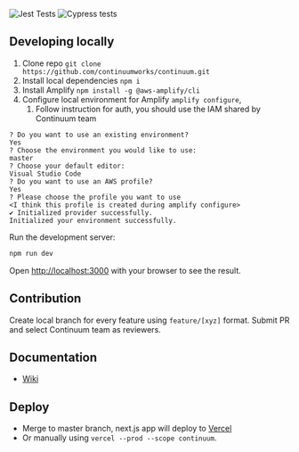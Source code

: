 ![Jest Tests](https://github.com/continuumworks/continuum/workflows/Jest%20Tests/badge.svg?branch=master)
![Cypress tests](https://github.com/continuumworks/continuum/workflows/Cypress%20tests/badge.svg)

## Developing locally
1. Clone repo `git clone https://github.com/continuumworks/continuum.git`
2. Install local dependencies `npm i`
3. Install Amplify `npm install -g @aws-amplify/cli`
4. Configure local environment for Amplify `amplify configure`, 
   1. Follow instruction for auth, you should use the IAM shared by Continuum team
```
? Do you want to use an existing environment?
Yes
? Choose the environment you would like to use:
master
? Choose your default editor:
Visual Studio Code
? Do you want to use an AWS profile?
Yes
? Please choose the profile you want to use
<I think this profile is created during amplify configure>
✔ Initialized provider successfully.
Initialized your environment successfully.
```

Run the development server:
```bash
npm run dev
```

Open [http://localhost:3000](http://localhost:3000) with your browser to see the result.

## Contribution
Create local branch for every feature using `feature/[xyz]` format. Submit PR and select Continuum team as reviewers. 

## Documentation

- [Wiki](https://continuum-inc.slite.com)

## Deploy

- Merge to master branch, next.js app will deploy to [Vercel](https://nextjs.org/docs/deployment)
- Or manually using `vercel --prod --scope continuum`.

